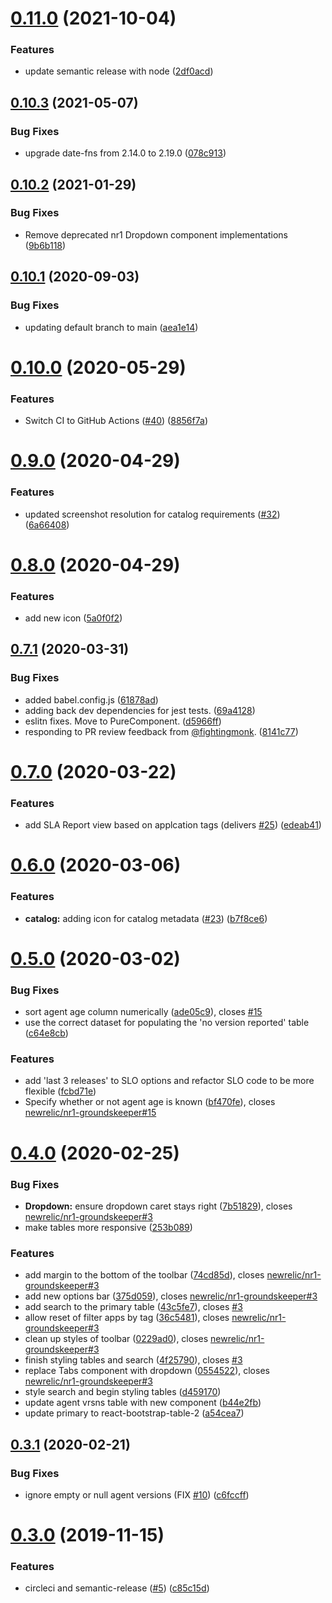 # [0.11.0](https://github.com/newrelic/nr1-groundskeeper/compare/v0.10.3...v0.11.0) (2021-10-04)


### Features

* update semantic release with node ([2df0acd](https://github.com/newrelic/nr1-groundskeeper/commit/2df0acdc8d4e85ad40e954f0cf44d8190395492b))

## [0.10.3](https://github.com/newrelic/nr1-groundskeeper/compare/v0.10.2...v0.10.3) (2021-05-07)


### Bug Fixes

* upgrade date-fns from 2.14.0 to 2.19.0 ([078c913](https://github.com/newrelic/nr1-groundskeeper/commit/078c913bd2c39f38c5cfb2c34d4b0ff15fd35d11))

## [0.10.2](https://github.com/newrelic/nr1-groundskeeper/compare/v0.10.1...v0.10.2) (2021-01-29)


### Bug Fixes

* Remove deprecated nr1 Dropdown component implementations ([9b6b118](https://github.com/newrelic/nr1-groundskeeper/commit/9b6b118104df60882b35d3ec72634d259c296416))

## [0.10.1](https://github.com/newrelic/nr1-groundskeeper/compare/v0.10.0...v0.10.1) (2020-09-03)


### Bug Fixes

* updating default branch to main ([aea1e14](https://github.com/newrelic/nr1-groundskeeper/commit/aea1e146bfb57abf4b927e5245217050e5a185cc))

# [0.10.0](https://github.com/newrelic/nr1-groundskeeper/compare/v0.9.0...v0.10.0) (2020-05-29)


### Features

* Switch CI to GitHub Actions ([#40](https://github.com/newrelic/nr1-groundskeeper/issues/40)) ([8856f7a](https://github.com/newrelic/nr1-groundskeeper/commit/8856f7a16ed8e2fd60a60b2fcdc5fac00e8db7e5))

# [0.9.0](https://github.com/newrelic/nr1-groundskeeper/compare/v0.8.0...v0.9.0) (2020-04-29)


### Features

* updated screenshot resolution for catalog requirements ([#32](https://github.com/newrelic/nr1-groundskeeper/issues/32)) ([6a66408](https://github.com/newrelic/nr1-groundskeeper/commit/6a66408ff4ed57e7d132cd45c6817ba5fbc466e4))

# [0.8.0](https://github.com/newrelic/nr1-groundskeeper/compare/v0.7.1...v0.8.0) (2020-04-29)


### Features

* add new icon ([5a0f0f2](https://github.com/newrelic/nr1-groundskeeper/commit/5a0f0f2f9ff5deed98a6ca8448b896333000a18b))

## [0.7.1](https://github.com/newrelic/nr1-groundskeeper/compare/v0.7.0...v0.7.1) (2020-03-31)


### Bug Fixes

* added babel.config.js ([61878ad](https://github.com/newrelic/nr1-groundskeeper/commit/61878ad2c752bf54d86a01fa6aaf4e846f1e94d0))
* adding back dev dependencies for jest tests. ([69a4128](https://github.com/newrelic/nr1-groundskeeper/commit/69a4128ecbce6bcd589e641cc59be9d6a472db0c))
* eslitn fixes. Move to PureComponent. ([d5966ff](https://github.com/newrelic/nr1-groundskeeper/commit/d5966ff4d2fe7244e3904416e3d0b14765a016e0))
* responding to PR review feedback from [@fightingmonk](https://github.com/fightingmonk). ([8141c77](https://github.com/newrelic/nr1-groundskeeper/commit/8141c77334e9a7aee8065eccf5eac6fadd4616be))

# [0.7.0](https://github.com/newrelic/nr1-groundskeeper/compare/v0.6.0...v0.7.0) (2020-03-22)


### Features

* add SLA Report view based on applcation tags (delivers [#25](https://github.com/newrelic/nr1-groundskeeper/issues/25)) ([edeab41](https://github.com/newrelic/nr1-groundskeeper/commit/edeab4143588be91ef216feb36bcc57178c6927a))

# [0.6.0](https://github.com/newrelic/nr1-groundskeeper/compare/v0.5.0...v0.6.0) (2020-03-06)


### Features

* **catalog:** adding icon for catalog metadata ([#23](https://github.com/newrelic/nr1-groundskeeper/issues/23)) ([b7f8ce6](https://github.com/newrelic/nr1-groundskeeper/commit/b7f8ce63a8e241cd18b852e723e3ec0ae9d653cf))

# [0.5.0](https://github.com/newrelic/nr1-groundskeeper/compare/v0.4.0...v0.5.0) (2020-03-02)


### Bug Fixes

* sort agent age column numerically ([ade05c9](https://github.com/newrelic/nr1-groundskeeper/commit/ade05c96cf3548d9294f832cfcf2f7d5bee83f09)), closes [#15](https://github.com/newrelic/nr1-groundskeeper/issues/15)
* use the correct dataset for populating the 'no version reported' table ([c64e8cb](https://github.com/newrelic/nr1-groundskeeper/commit/c64e8cbdd6e51fa16b4fdc96be3d7dd2e1fcee42))


### Features

* add 'last 3 releases' to SLO options and refactor SLO code to be more flexible ([fcbd71e](https://github.com/newrelic/nr1-groundskeeper/commit/fcbd71e5828b4367c2987a9fe4fd1e24534d8413))
* Specify whether or not agent age is known ([bf470fe](https://github.com/newrelic/nr1-groundskeeper/commit/bf470fe920d26c77e5214247ec453aa28f4bacc2)), closes [newrelic/nr1-groundskeeper#15](https://github.com/newrelic/nr1-groundskeeper/issues/15)

# [0.4.0](https://github.com/newrelic/nr1-groundskeeper/compare/v0.3.1...v0.4.0) (2020-02-25)


### Bug Fixes

* **Dropdown:** ensure dropdown caret stays right ([7b51829](https://github.com/newrelic/nr1-groundskeeper/commit/7b5182917cd05e274aeb5a87fdd7aa299d37a698)), closes [newrelic/nr1-groundskeeper#3](https://github.com/newrelic/nr1-groundskeeper/issues/3)
* make tables more responsive ([253b089](https://github.com/newrelic/nr1-groundskeeper/commit/253b089fc81a70ae1043662d5f0d7bb91879417d))


### Features

* add margin to the bottom of the toolbar ([74cd85d](https://github.com/newrelic/nr1-groundskeeper/commit/74cd85d0f1b64c5d794155e7657d27aaa61224fb)), closes [newrelic/nr1-groundskeeper#3](https://github.com/newrelic/nr1-groundskeeper/issues/3)
* add new options bar ([375d059](https://github.com/newrelic/nr1-groundskeeper/commit/375d05979e103ff7b8b72b3bf351019dc5def851)), closes [newrelic/nr1-groundskeeper#3](https://github.com/newrelic/nr1-groundskeeper/issues/3)
* add search to the primary table ([43c5fe7](https://github.com/newrelic/nr1-groundskeeper/commit/43c5fe7de042de0ebfe8d897b2baa788a85bd060)), closes [#3](https://github.com/newrelic/nr1-groundskeeper/issues/3)
* allow reset of filter apps by tag ([36c5481](https://github.com/newrelic/nr1-groundskeeper/commit/36c5481d470447bf02d142461b7798cd54542d82)), closes [newrelic/nr1-groundskeeper#3](https://github.com/newrelic/nr1-groundskeeper/issues/3)
* clean up styles of toolbar ([0229ad0](https://github.com/newrelic/nr1-groundskeeper/commit/0229ad0ad16afec12b47cb9d99dec3514e3e1af7)), closes [newrelic/nr1-groundskeeper#3](https://github.com/newrelic/nr1-groundskeeper/issues/3)
* finish styling tables and search ([4f25790](https://github.com/newrelic/nr1-groundskeeper/commit/4f25790f34332b7a9a1e80ab42b619060d0283bd)), closes [#3](https://github.com/newrelic/nr1-groundskeeper/issues/3)
* replace Tabs component with dropdown ([0554522](https://github.com/newrelic/nr1-groundskeeper/commit/055452265adf5241649ce812a32cc56482bbea50)), closes [newrelic/nr1-groundskeeper#3](https://github.com/newrelic/nr1-groundskeeper/issues/3)
* style search and begin styling tables ([d459170](https://github.com/newrelic/nr1-groundskeeper/commit/d459170113307bcf1a71e45880df5bb4963618a4))
* update agent vrsns table with new component ([b44e2fb](https://github.com/newrelic/nr1-groundskeeper/commit/b44e2fb8e4cc26006520c22a27829b3d20e6dba3))
* update primary to react-bootstrap-table-2 ([a54cea7](https://github.com/newrelic/nr1-groundskeeper/commit/a54cea725b8d158f3c7026bb4443649cf36eaf0d))

## [0.3.1](https://github.com/newrelic/nr1-groundskeeper/compare/v0.3.0...v0.3.1) (2020-02-21)


### Bug Fixes

* ignore empty or null agent versions (FIX [#10](https://github.com/newrelic/nr1-groundskeeper/issues/10)) ([c6fccff](https://github.com/newrelic/nr1-groundskeeper/commit/c6fccff64177ab8f424e2b2704ef34348252e5ff))

# [0.3.0](https://github.com/newrelic/nr1-groundskeeper/compare/v0.2.3...v0.3.0) (2019-11-15)


### Features

* circleci and semantic-release ([#5](https://github.com/newrelic/nr1-groundskeeper/issues/5)) ([c85c15d](https://github.com/newrelic/nr1-groundskeeper/commit/c85c15d0d92d9fd216cb779a1041f1b2f64a69be))
